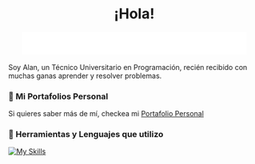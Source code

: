 <h1 align="center">¡Hola!</h1>
<p align="center">
  <a href="https://github.com/shaurya-src">
    <img src="https://github.com/shaurya-src/shaurya-src/blob/main/Assets/Hello%20world.gif" width="450">
  </a>
</p>
Soy Alan, un Técnico Universitario en Programación, recién recibido con muchas ganas aprender y resolver problemas.

<h3>💼 Mi Portafolios Personal</h3>

Si quieres saber más de mí, checkea mi [Portafolio Personal](https://portfolio-aplc.vercel.app/)

<h3>🔧 Herramientas y Lenguajes que utilizo</h3>

[![My Skills](https://skillicons.dev/icons?i=js,react,html,css,vite,nodejs,git,python,mysql)](https://skillicons.dev)
